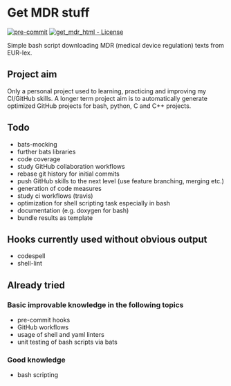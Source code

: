 # Get MDR stuff

[![pre-commit](https://img.shields.io/badge/pre--commit-enabled-brightgreen?logo=pre-commit&logoColor=white)](https://GitHub.com/pre-commit/pre-commit)
[![get_mdr_html - License](https://img.shields.io/pypi/l/virtualenv?style=flat-square)](https://opensource.org/licenses/MIT)

Simple bash script downloading MDR (medical device regulation) texts from EUR-lex.

## Project aim

Only a personal project used to learning, practicing and improving my CI/GitHub
skills. A longer term project aim is to automatically generate optimized GitHub
projects for bash, python, C and C++ projects.

## Todo

- bats-mocking
- further bats libraries
- code coverage
- study GitHub collaboration workflows
- rebase git history for initial commits
- push GitHub skills to the next level (use feature branching, merging etc.)
- generation of code measures
- study ci workflows (travis)
- optimization for shell scripting task especially in bash
- documentation (e.g. doxygen for bash)
- bundle results as template

## Hooks currently used without obvious output

- codespell
- shell-lint

## Already tried

### Basic improvable knowledge in the following topics

- pre-commit hooks
- GitHub workflows
- usage of shell and yaml linters
- unit testing of bash scripts via bats

### Good knowledge

- bash scripting
